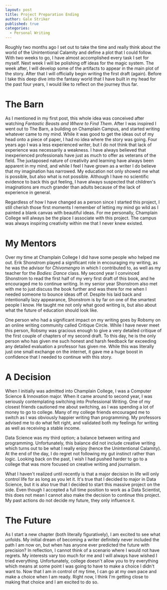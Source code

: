 ```yaml
---
layout: post
title: Project Preparation Ending
author: Gale Striker
published: true
categories:
  - Personal Writing
---
```


Roughly two months ago I set out to take the time and really think about the world of the Unintentional Calamity and define a plot that I could follow. With two weeks to go, I have almost accomplished every task I set for myself. Next week I will be polishing off ideas for the magic system. The week after, I will develop some of the artifacts to appear in the main plot of the story. After that I will officially begin writing the first draft (again). Before I take this deep dive into the fantasy world that I have built in my head for the past four years, I would like to reflect on the journey thus far.

# The Barn

As I mentioned in my first post, this whole idea was conceived after watching _Fantastic Beasts and Where to Find Them_. After I was inspired I went out to The Barn, a building on Champlain Campus, and started writing whatever came to my mind. While it was good to get the ideas out of my head onto a piece of paper, I had no idea where the story was going. Four years ago I was a less experienced writer, but I do not think that lack of experience was necessarily a weakness. I have always believed that inexperienced professionals have just as much to offer as veterans of the field. The juxtaposed nature of creativity and learning have always been apparent in my mind, and while I feel I have grown as a writer I do believe that my imagination has narrowed. My education not only showed me what is possible, but also what is not possible. Although I have no scientific evidence to back this gut feeling, I have always suspected that children's imaginations are much grander than adults because of the lack of experience in general.

Regardless of how I have changed as a person since I started this project, I still cherish those first moments I remember of letting my mind go wild as I painted a blank canvas with beautiful ideas. For me personally, Champlain College will always be the place I associate with this project. The campus was always inspiring creativity within me that I never knew existed.

# My Mentors

Over my time at Champlain College I did have some people who helped me out. Erik Shonstrom played a significant role in encouraging my writing, as he was the advisor for _Chivomengro_ in which I contributed to, as well as my teacher for the _Bodies: Dance_ class. My second year I convinced Shonstrom to read the first half of my very first draft of this book, and he encouraged me to continue writing. In my senior year Shonstrom also met with me to just discuss the book further and was there for me when I needed someone to bounce ideas off of. Despite his laid back and intentionally lazy appearance, Shonstrom is by far on one of the smartest people I know. He taught me not only what good writing is, but also about what the future of education should look like.

One person who had a significant impact on my writing goes by Robsmy on an online writing community called Critique Circle. While I have never meet this person, Robsmy was gracious enough to give a very detailed critique of the first couple of chapters of my second draft. To this day, he is the only person who has given me such honest and harsh feedback far exceeding any detailed evaluation a professor has given me. While this was literally just one small exchange on the internet, it gave me a huge boost in confidence that I needed to continue with this story.

# A Decision

When I initially was admitted into Champlain College, I was a Computer Science & Innovation major. When it came around to second year, I was seriously contemplating switching into Professional Writing. One of my closest friends cautioned me about switching, as I was spending a lot of money to go to college. Many of my college friends encouraged me to switch as I was obviously happier writing than programming. My professors advised me to do what felt right, and validated both my feelings for writing as well as receiving a stable income.

Data Science was my third option; a balance between writing and programming. Unfortunately, this balance did not include creative writing which turns out to be what I really enjoy (hence the Unintentional Calamity). At the end of the day, I do regret not following my gut instinct rather than logic. Looking back on the past, I wish I had pushed harder to go to a college that was more focused on creative writing and journalism.

What I haven't realized until recently is that a major decision in life will only control life for as long as you let it. It's true that I decided to major in Data Science, but it is also true that I decided to start this massive project on the side. Even though I accepted a full time position to work as a Data Scientist, this does not mean I cannot also make the decision to continue this project. My past actions do not decide my future, they only influence it.

# The Future

As I start a new chapter (both literally figuratively), I am excited to see what unfolds. My initial dream of becoming a writer definitely never included the path I am now on, but when has anyone ever predicted the future with precision? In reflection, I cannot think of a scenario where I would not have regrets. My interests vary too much for me and I will always have wished I tried everything. Unfortunately, college doesn't allow you to try everything which means at some point I was going to have to make a choice I didn't want to. Now that I am in control of my time, I can go at my own pace and make a choice when I am ready. Right now, I think I'm getting close to making that choice and I am excited to do so.
